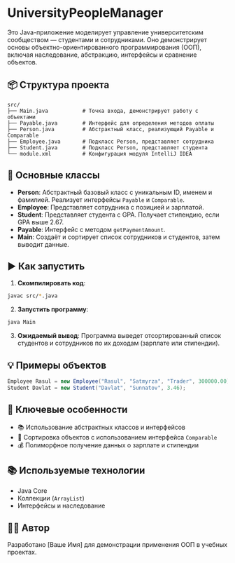 # UniversityPeopleManager

Это Java-приложение моделирует управление университетским сообществом — студентами и сотрудниками. Оно демонстрирует основы объектно-ориентированного программирования (ООП), включая наследование, абстракцию, интерфейсы и сравнение объектов.

## 📦 Структура проекта

```
src/
├── Main.java           # Точка входа, демонстрирует работу с объектами
├── Payable.java        # Интерфейс для определения методов оплаты
├── Person.java         # Абстрактный класс, реализующий Payable и Comparable
├── Employee.java       # Подкласс Person, представляет сотрудника
├── Student.java        # Подкласс Person, представляет студента
└── module.xml          # Конфигурация модуля IntelliJ IDEA
```

## 📌 Основные классы

- **Person**: Абстрактный базовый класс с уникальным ID, именем и фамилией. Реализует интерфейсы `Payable` и `Comparable`.
- **Employee**: Представляет сотрудника с позицией и зарплатой.
- **Student**: Представляет студента с GPA. Получает стипендию, если GPA выше 2.67.
- **Payable**: Интерфейс с методом `getPaymentAmount`.
- **Main**: Создаёт и сортирует список сотрудников и студентов, затем выводит данные.

## ▶️ Как запустить

1. **Скомпилировать код**:
```bash
javac src/*.java
```

2. **Запустить программу**:
```bash
java Main
```

3. **Ожидаемый вывод**:
Программа выведет отсортированный список студентов и сотрудников по их доходам (зарплате или стипендии).

## 💡 Примеры объектов

```java
Employee Rasul = new Employee("Rasul", "Satmyrza", "Trader", 300000.00);
Student Davlat = new Student("Davlat", "Sunnatov", 3.46);
```

## 🧠 Ключевые особенности

- 📚 Использование абстрактных классов и интерфейсов
- 🧮 Сортировка объектов с использованием интерфейса `Comparable`
- 💰 Полиморфное получение данных о зарплате и стипендии

## 📚 Используемые технологии

- Java Core
- Коллекции (`ArrayList`)
- Интерфейсы и наследование

## 🧑‍💻 Автор

Разработано [Ваше Имя] для демонстрации применения ООП в учебных проектах.